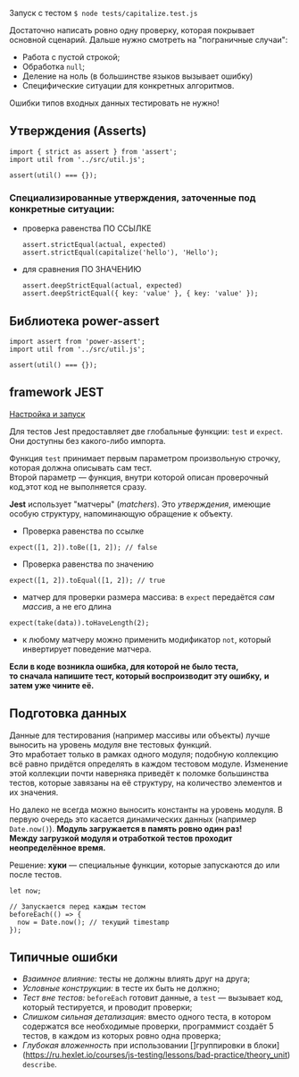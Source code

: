 Запуск с тестом  ```$ node tests/capitalize.test.js```

Достаточно написать ровно одну проверку, которая покрывает основной сценарий.
Дальше нужно смотреть на "пограничные случаи":
 - Работа с пустой строкой;
  - Обработка ```null```;
  - Деление на ноль (в большинстве языков вызывает ошибку)
 - Специфические ситуации для конкретных алгоритмов.

Ошибки типов входных данных тестировать не нужно!

## Утверждения (Asserts)
```
import { strict as assert } from 'assert';
import util from '../src/util.js';

assert(util() === {});
```

### Специализированные утверждения, заточенные под конкретные ситуации:
- проверка равенства ПО ССЫЛКЕ    
  ```
  assert.strictEqual(actual, expected)
  assert.strictEqual(capitalize('hello'), 'Hello');
  ```

- для сравнения ПО ЗНАЧЕНИЮ  
  ```
  assert.deepStrictEqual(actual, expected)  
  assert.deepStrictEqual({ key: 'value' }, { key: 'value' });
  ```  


## Библиотека power-assert
```
import assert from 'power-assert';
import util from '../src/util.js';

assert(util() === {});
```

## framework JEST
[Настройка и запуск](https://ru.hexlet.io/courses/js-testing/lessons/jest/theory_unit)  

Для тестов Jest предоставляет две глобальные функции: ```test``` и ```expect```.   
Они доступны без какого-либо импорта.

Функция ```test``` принимает первым параметром произвольную строчку, которая должна описывать сам тест.   
Второй параметр — функция, внутри которой описан проверочный код,этот код не выполняется сразу.  

**Jest** использует "матчеры" (*matchers*). Это *утверждения*, имеющие особую структуру, напоминающую обращение к объекту.

- Проверка равенства по ссылке
```
expect([1, 2]).toBe([1, 2]); // false
```

- Проверка равенства по значению
```
expect([1, 2]).toEqual([1, 2]); // true
```

- матчер для проверки размера массива: в ```expect``` передаётся *сам массив*, а не его длина
```
expect(take(data)).toHaveLength(2);
```

- к любому матчеру можно применить модификатор ```not```, который инвертирует поведение матчера.  


**Если в коде возникла ошибка, для которой не было теста,**  
**то сначала напишите тест, который воспроизводит эту ошибку,**
**и затем уже чините её.**  

## Подготовка данных  

Данные для тестирования (например массивы или объекты) лучше выносить на уровень *модуля* вне тестовых функций.  
Это мработает только в рамках одного модуля; подобную коллекцию всё равно придётся определять в каждом тестовом модуле.
Изменение этой коллекции почти наверняка приведёт к поломке большинства тестов, которые завязаны на её структуру, на количество элементов и их значения.  

Но далеко не всегда можно выносить константы на уровень модуля. В первую очередь это касается динамических данных (например ```Date.now()```).
**Модуль загружается в память ровно один раз!**  
**Между загрузкой модуля и отработкой тестов проходит неопределённое время.**  

Решение:  **хуки** — специальные функции, которые запускаются до или после тестов.
```
let now;

// Запускается перед каждым тестом
beforeEach(() => {
  now = Date.now(); // текущий timestamp
});
```

## Типичные ошибки

- *Взаимное влияние:* тесты не должны влиять друг на друга;  
- *Условные конструкции:* в тесте их быть не должно;  
- *Тест вне тестов:* ```beforeEach``` готовит данные, а ```test``` — вызывает код, который тестируется, и проводит проверки;    
- *Слишком сильная детализация:* вместо одного теста, в котором содержатся все необходимые проверки, программист создаёт 5 тестов, в каждом из которых ровно одна проверка;  
- *Глубокая вложенность* при использовании []группировки в блоки](https://ru.hexlet.io/courses/js-testing/lessons/bad-practice/theory_unit) ```describe```.
